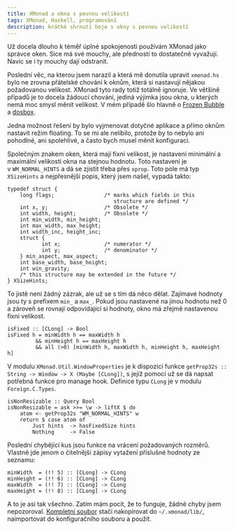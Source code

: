 ```yaml
---
title: XMonad a okna s pevnou velikostí
tags: XMonad, Haskell, programování
description: krátké shrnutí boje s okny s pevnou velikostí
---
```


Už docela dlouho k téměř úplné spokojenosti používám XMonad jako správce oken.
Sice má své mouchy, ale přednosti to dostatečně vyvažují. Navíc se i ty mouchy
dají odstranit.

Poslední věc, na kterou jsem narazil a která mě donutila upravit `xmonad.hs`
bylo ne zrovna přátelské chování k oknům, která si nastavují nějakou
požadovanou velikost. XMonad tyto rady totiž totálně ignoruje. Ve většině
případů je to docela žádoucí chování, jediná výjimka jsou okna, u kterých nemá
moc smysl měnit velikost. V mém případě šlo hlavně o [Frozen
Bubble][frozen-bubble] a [dosbox][dosbox].

Jedna možnost řešení by bylo vyjmenovat dotyčné aplikace a přímo oknům nastavit
režim floating. To se mi ale nelíbilo, protože by to nebylo ani pohodlné, ani
spolehlivé, a často bych musel měnit konfiguraci.

Společným znakem oken, která mají fixní velikost, je nastavení minimální a
maximální velikosti okna na stejnou hodnotu. Toto nastavení je
v `WM_NORMAL_HINTS` a dá se zjistit třeba přes `xprop`. Toto pole má typ
`XSizeHints` a nejpřesnější popis, který jsem našel, vypadá takto:

~~~~~~~~~~~~~~~~~~~~~~~~~~~~~~~~~~~~~~~~~~~~~~~~~ {.c}
typedef struct {
    long flags;                /* marks which fields in this
                                  structure are defined */
    int x, y;                  /* Obsolete */
    int width, height;         /* Obsolete */
    int min_width, min_height;
    int max_width, max_height;
    int width_inc, height_inc;
    struct {
           int x;              /* numerator */
           int y;              /* denominator */
    } min_aspect, max_aspect;
    int base_width, base_height;
    int win_gravity;
    /* this structure may be extended in the future */
} XSizeHints;
~~~~~~~~~~~~~~~~~~~~~~~~~~~~~~~~~~~~~~~~~~~~~~~~~~~~~~~~~~~~

To jistě není žádný zázrak, ale už se s tím dá něco dělat. Zajímavé hodnoty
jsou ty s prefixem `min_` a `max_`. Pokud jsou nastavené na jinou hodnotu než 0
a zároveň se rovnají odpovídající si hodnoty, okno má zřejmě nastavenou fixní
velikost.

~~~~~~~~~~~~~~~~~~~~~~~~~~~~~~~~~~~~~~~~~~~~~~~~~ {.haskell}
isFixed :: [CLong] -> Bool
isFixed h = minWidth h == maxWidth h
         && minHeight h == maxHeight h
         && all (>0) [minWidth h, maxWidth h, minHeight h, maxHeight h]
~~~~~~~~~~~~~~~~~~~~~~~~~~~~~~~~~~~~~~~~~~~~~~~~~~~~~~~~~~~~

V modulu `XMonad.Util.WindowProperties` je k dispozici funkce
`getProp32s :: String -> Window -> X (Maybe [CLong])`, s jejíž pomocí už se dá
napsat potřebná funkce pro manage hook. Definice typu `CLong` je v modulu
`Foreign.C.Types`.

~~~~~~~~~~~~~~~~~~~~~~~~~~~~~~~~~~~~~~~~~~~~~~~~~ {.haskell}
isNonResizable :: Query Bool
isNonResizable = ask >>= \w -> liftX $ do
    atom <- getProp32s "WM_NORMAL_HINTS" w
    return $ case atom of
        Just hints  -> hasFixedSize hints
        Nothing     -> False
~~~~~~~~~~~~~~~~~~~~~~~~~~~~~~~~~~~~~~~~~~~~~~~~~~~~~~~~~~~~

Poslední chybějící kus jsou funkce na vrácení požadovaných rozměrů. Vlastně jde
jenom o čitelnější zápisy vytažení příslušné hodnoty ze seznamu:

~~~~~~~~~~~~~~~~~~~~~~~~~~~~~~~~~~~~~~~~~~~~~~~~~ {.haskell}
minWidth  = (!! 5) :: [CLong] -> CLong
minHeight = (!! 6) :: [CLong] -> CLong
maxWidth  = (!! 7) :: [CLong] -> CLong
maxHeight = (!! 8) :: [CLong] -> CLong
~~~~~~~~~~~~~~~~~~~~~~~~~~~~~~~~~~~~~~~~~~~~~~~~~~~~~~~~~~~~

A to je asi tak všechno. Zatím mám pocit, že to funguje, žádné chyby jsem
nepozoroval. [Kompletní soubor][hsfile] stačí nakopírovat do `~/.xmonad/lib/`,
naimportovat do konfiguračního souboru a použít.

[frozen-bubble]: http://www.frozen-bubble.org/
[dosbox]: http://www.dosbox.com/
[hsfile]: /data/HandleFixedWindows.hs
